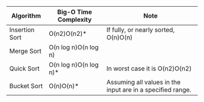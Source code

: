 


| Algorithm | Big-O Time Complexity | Note |
|---------------|---------------|----------|
|Insertion Sort | 	O(n2)O(n2)* |	If fully, or nearly sorted, O(n)O(n)
|Merge Sort | 	O(n log n)O(n log n) | 	
|Quick Sort | 	O(n log n)O(n log n)* |	In worst case it is O(n2)O(n2)
|Bucket Sort | 	O(n)O(n)* |	Assuming all values in the input are in a specified range.